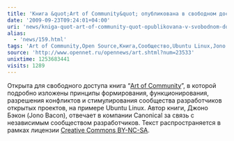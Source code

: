 ```yaml
---
title: 'Книга &quot;Art of Community&quot; опубликована в свободном доступе'
date: '2009-09-23T09:24:01+04:00'
uri: 'news/kniga-quot-art-of-community-quot-opublikovana-v-svobodnom-dostupe'
alias: 
  - 'news/159.html'
tags: 'Art of Community,Open Source,Книга,Сообщество,Ubuntu Linux,Jono Bacon'
source: 'http://www.opennet.ru/opennews/art.shtml?num=23533'
unixtime: 1253683441
visits: 1289
---
```

Открыта для свободного доступа книга “[Art of Community](http://www.artofcommunityonline.org/)”, в которой подробно изложены принципы формирования, функционирования, разрешения конфликтов и стимулирования сообщества разработчиков открытых проектов, на примере Ubuntu Linux. Автор книги, Джоно Бэкон (Jono Bacon), отвечает в компании Canonical за связь с независимым сообществом разработчиков. Текст распространяется в рамках лицензии [Creative Commons BY-NC-SA](http://creativecommons.org/licenses/by-nc-sa/3.0/).

